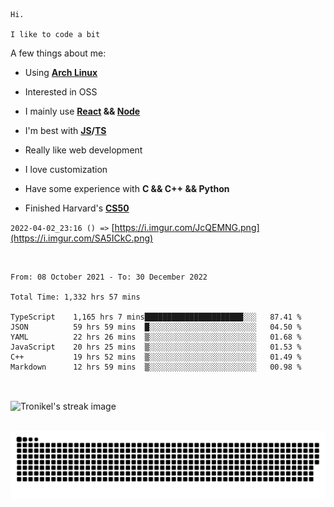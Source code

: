 ```
Hi.

I like to code a bit
```

A few things about me:

-   Using **[Arch Linux](https://archlinux.org/)**

-   Interested in OSS

-   I mainly use **[React](https://reactjs.org/) && [Node](https://nodejs.org/en/)**

-   I'm best with **[JS](https://www.javascript.com/)/[TS](https://www.typescriptlang.org/)**

-   Really like web development

-   I love customization

-   Have some experience with **C && C++ && Python**

-   Finished Harvard's **[CS50](https://cs50.harvard.edu)**

`2022-04-02_23:16 () =>` [https://i.imgur.com/JcQEMNG.png](https://i.imgur.com/SA5ICkC.png)

<br>

<!--START_SECTION:waka-->

```text
From: 08 October 2021 - To: 30 December 2022

Total Time: 1,332 hrs 57 mins

TypeScript    1,165 hrs 7 mins██████████████████████░░░   87.41 %
JSON          59 hrs 59 mins  █░░░░░░░░░░░░░░░░░░░░░░░░   04.50 %
YAML          22 hrs 26 mins  ▒░░░░░░░░░░░░░░░░░░░░░░░░   01.68 %
JavaScript    20 hrs 25 mins  ▒░░░░░░░░░░░░░░░░░░░░░░░░   01.53 %
C++           19 hrs 52 mins  ▒░░░░░░░░░░░░░░░░░░░░░░░░   01.49 %
Markdown      12 hrs 59 mins  ▒░░░░░░░░░░░░░░░░░░░░░░░░   00.98 %
```

<!--END_SECTION:waka-->

<br>

<p><img align="center" src="https://github-readme-streak-stats.herokuapp.com/?user=Tronikelis&theme=dark" alt="Tronikel's streak image" /></p>

<br>

<img title="" src="https://raw.githubusercontent.com/Tronikelis/Tronikelis/output/github-contribution-grid-snake.svg" alt="very cool snake thingey" data-align="left">

